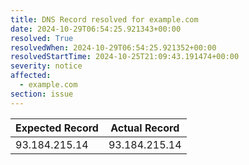 ```yaml
---
title: DNS Record resolved for example.com
date: 2024-10-29T06:54:25.921343+00:00
resolved: True
resolvedWhen: 2024-10-29T06:54:25.921352+00:00
resolvedStartTime: 2024-10-25T21:09:43.191474+00:00
severity: notice
affected:
  - example.com
section: issue
---
```


| Expected Record  | Actual Record  |
|------------------|----------------|
| 93.184.215.14 | 93.184.215.14 |
